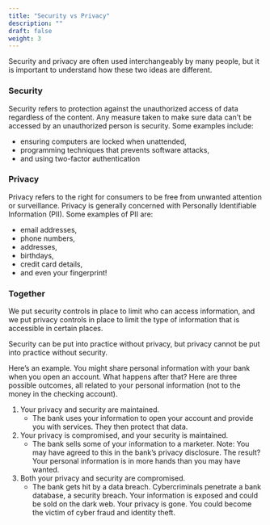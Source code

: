 ```yaml
---
title: "Security vs Privacy"
description: ""
draft: false
weight: 3
---
```


Security and privacy are often used interchangeably by many people, but it is important to understand how these two ideas are different. 

### Security
Security refers to protection against the unauthorized access of data regardless of the content. Any measure taken to make sure data can't be accessed by an unauthorized person is security. Some examples include:
* ensuring computers are locked when unattended,
* programming techniques that prevents software attacks,
* and using two-factor authentication

### Privacy
Privacy refers to the right for consumers to be free from unwanted attention or surveillance. Privacy is generally concerned with Personally Identifiable Information (PII). Some examples of PII are:
* email addresses, 
* phone numbers, 
* addresses, 
* birthdays, 
* credit card details, 
* and even your fingerprint!  

### Together 
We put security controls in place to limit who can access information, and we put privacy controls in place to limit the type of information that is accessible in certain places.

Security can be put into practice without privacy, but privacy cannot be put into practice without security. 

Here’s an example. You might share personal information with your bank when you open an account. What happens after that? Here are three possible outcomes, all related to your personal information (not to the money in the checking account). 

1. Your privacy and security are maintained.
   * The bank uses your information to open your account and provide you with services. They then protect that data. 
2. Your privacy is compromised, and your security is maintained. 
   * The bank sells some of your information to a marketer. Note: You may have agreed to this in the bank’s privacy disclosure. The result? Your personal information is in more hands than you may have wanted. 
3. Both your privacy and security are compromised. 
   * The bank gets hit by a data breach. Cybercriminals penetrate a bank database, a security breach. Your information is exposed and could be sold on the dark web. Your privacy is gone. You could become the victim of cyber fraud and identity theft.